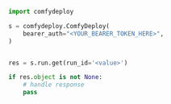<!-- Start SDK Example Usage [usage] -->
```python
import comfydeploy

s = comfydeploy.ComfyDeploy(
    bearer_auth="<YOUR_BEARER_TOKEN_HERE>",
)


res = s.run.get(run_id='<value>')

if res.object is not None:
    # handle response
    pass

```
<!-- End SDK Example Usage [usage] -->